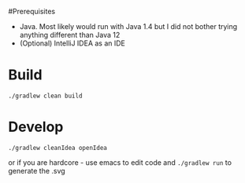 #Prerequisites

* Java. Most likely would run with Java 1.4 but I did not bother trying anything different than Java 12
* (Optional) IntelliJ IDEA as an IDE

# Build

```./gradlew clean build```

# Develop

```./gradlew cleanIdea openIdea```

or if you are hardcore - use emacs to edit code and ```./gradlew run``` to generate the .svg